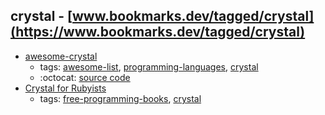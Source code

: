 crystal - [www.bookmarks.dev/tagged/crystal](https://www.bookmarks.dev/tagged/crystal)
---
* [awesome-crystal](https://github.com/veelenga/awesome-crystal#readme)
    * tags: [awesome-list](../tagged/awesome-list.md), [programming-languages](../tagged/programming-languages.md), [crystal](../tagged/crystal.md)
    * :octocat: [source code](https://github.com/veelenga/awesome-crystal#readme)
* [Crystal for Rubyists](http://www.crystalforrubyists.com)
    * tags: [free-programming-books](../tagged/free-programming-books.md), [crystal](../tagged/crystal.md)
